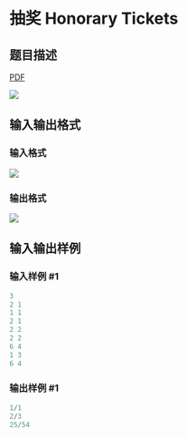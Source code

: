 # 抽奖 Honorary Tickets

## 题目描述

[problemUrl]: https://uva.onlinejudge.org/index.php?option=com_onlinejudge&Itemid=8&category=226&page=show_problem&problem=2995

[PDF](https://uva.onlinejudge.org/external/118/p11895.pdf)

![](https://cdn.luogu.com.cn/upload/vjudge_pic/UVA11895/62b6602f5154b04b821dcb5f7fdf0d8b08664b68.png)

## 输入输出格式

### 输入格式

![](https://cdn.luogu.com.cn/upload/vjudge_pic/UVA11895/fb19ab3d7ea2f7b0267ccc48ebe63811f3655fd0.png)

### 输出格式

![](https://cdn.luogu.com.cn/upload/vjudge_pic/UVA11895/da5c01f67dfce88ff751823e9d1c9c28f9a61cfa.png)

## 输入输出样例

### 输入样例 #1

```cpp
3
2 1
1 1
2 1
2 2
2 2
6 4
1 3
6 4
```


### 输出样例 #1

```cpp
1/1
2/3
25/54
```



